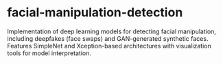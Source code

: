 # facial-manipulation-detection
Implementation of deep learning models for detecting facial manipulation, including deepfakes (face swaps) and GAN-generated synthetic faces. Features SimpleNet and Xception-based architectures with visualization tools for model interpretation.
